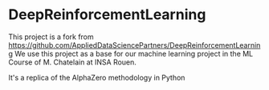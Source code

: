 # DeepReinforcementLearning

This project is a fork from https://github.com/AppliedDataSciencePartners/DeepReinforcementLearning We use this project as a base for our machine learning project in the ML Course of M. Chatelain at INSA Rouen.

It's a replica of the AlphaZero methodology in Python
